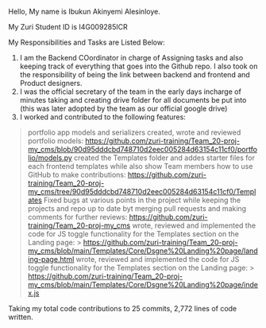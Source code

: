 Hello, My name is Ibukun Akinyemi Alesinloye. 

My Zuri Student ID is I4G009285ICR

My Responsibilities and Tasks are Listed Below:
1. I am the Backend COordinator in charge of Assigning tasks and also keeping track of everything that goes into the Github repo. I also took on the responsibility of being the link between backend and frontend and Product designers. 
2. I was the official secretary of the team in the early days incharge of minutes taking and creating drive folder for all documents be put into (this was later adopted by the team as our official google drive)
3. I worked and contributed to the following features:
> portfolio app models and serializers 
> created, wrote and reviewed portfolio models: https://github.com/zuri-training/Team_20-proj-my_cms/blob/90d95dddcbd748710d2eec005284d63154c11cf0/portfolio/models.py
> created the Templates folder and addes starter files for each frontend templates while also show Team members how to use GitHub to make contributions: https://github.com/zuri-training/Team_20-proj-my_cms/tree/90d95dddcbd748710d2eec005284d63154c11cf0/Templates
> Fixed bugs at various points in the project while keeping the projects and repo up to date byt merging pull requests and making comments for further reviews: https://github.com/zuri-training/Team_20-proj-my_cms 
> wrote, reviewed and implemented the code for JS toggle functionality for the Templates section on the Landing page: > https://github.com/zuri-training/Team_20-proj-my_cms/blob/main/Templates/Core/Dsgne%20Landing%20page/landing-page.html
> wrote, reviewed and implemented the code for JS toggle functionality for the Templates section on the Landing page: > https://github.com/zuri-training/Team_20-proj-my_cms/blob/main/Templates/Core/Dsgne%20Landing%20page/index.js

Taking my total code contributions to 25 commits, 2,772 lines of code written. 
